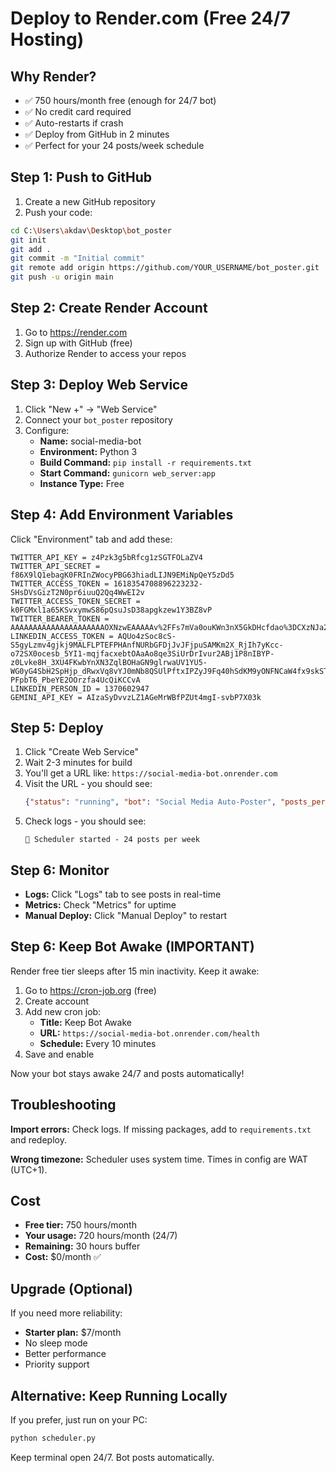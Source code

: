 # Deploy to Render.com (Free 24/7 Hosting)

## Why Render?
- ✅ 750 hours/month free (enough for 24/7 bot)
- ✅ No credit card required
- ✅ Auto-restarts if crash
- ✅ Deploy from GitHub in 2 minutes
- ✅ Perfect for your 24 posts/week schedule

## Step 1: Push to GitHub

1. Create a new GitHub repository
2. Push your code:
```bash
cd C:\Users\akdav\Desktop\bot_poster
git init
git add .
git commit -m "Initial commit"
git remote add origin https://github.com/YOUR_USERNAME/bot_poster.git
git push -u origin main
```

## Step 2: Create Render Account

1. Go to https://render.com
2. Sign up with GitHub (free)
3. Authorize Render to access your repos

## Step 3: Deploy Web Service

1. Click "New +" → "Web Service"
2. Connect your `bot_poster` repository
3. Configure:
   - **Name:** social-media-bot
   - **Environment:** Python 3
   - **Build Command:** `pip install -r requirements.txt`
   - **Start Command:** `gunicorn web_server:app`
   - **Instance Type:** Free

## Step 4: Add Environment Variables

Click "Environment" tab and add these:

```
TWITTER_API_KEY = z4Pzk3g5bRfcg1zSGTFOLaZV4
TWITTER_API_SECRET = f86X9lQ1ebagK0FRInZWocyPBG63hiadLIJN9EMiNpQeY5zDd5
TWITTER_ACCESS_TOKEN = 1618354708896223232-SHsDVsGizT2N0pr6iuuQ2Qq4WwEI2v
TWITTER_ACCESS_TOKEN_SECRET = k0FGMxl1a65KSvxymwS86pQsuJsD38apgkzew1Y3BZ8vP
TWITTER_BEARER_TOKEN = AAAAAAAAAAAAAAAAAAAAAOXNzwEAAAAAv%2FFs7mVa0ouKWn3nX5GkDHcfdao%3DCXzNJa2srhhGdRuuJA0i4vpBd90jKawtlZ9jLWgjfYVWogQWla
LINKEDIN_ACCESS_TOKEN = AQUo4zSoc8cS-S5gyLzmv4gjkj9MALFLPTEFPHAnfNURbGFDjJvJFjpuSAMKm2X_RjIh7yKcc-o72SX0ocesb_5YI1-mqjfacxebtOAaAo8qe3SiUrDrIvur2ABj1P8nIBYP-z0Lvke8H_3XU4FKwbYnXN3ZqlBOHaGN9glrwaUV1YU5-WG0yG4SbH2SpHjp_dRwxVq8vYJ0mNb8QSUlPftxIPZyJ9Fq40hSdKM9yONFNCaW4fx9skSTTcZA3QG3zQ0tcWCoCLXcQ1XMyQttEEGrGmzBqjcNwRAjUw51vRsLf1TnmO4_aQJCD4TbGvOw-PFpbT6_PbeYE2OOrzfa4UcQiKCCvA
LINKEDIN_PERSON_ID = 1370602947
GEMINI_API_KEY = AIzaSyDvvzLZ1AGeMrWBfPZUt4mgI-svbP7X03k
```

## Step 5: Deploy

1. Click "Create Web Service"
2. Wait 2-3 minutes for build
3. You'll get a URL like: `https://social-media-bot.onrender.com`
4. Visit the URL - you should see:
   ```json
   {"status": "running", "bot": "Social Media Auto-Poster", "posts_per_week": 24}
   ```
5. Check logs - you should see:
   ```
   🤖 Scheduler started - 24 posts per week
   ```

## Step 6: Monitor

- **Logs:** Click "Logs" tab to see posts in real-time
- **Metrics:** Check "Metrics" for uptime
- **Manual Deploy:** Click "Manual Deploy" to restart

## Step 6: Keep Bot Awake (IMPORTANT)

Render free tier sleeps after 15 min inactivity. Keep it awake:

1. Go to https://cron-job.org (free)
2. Create account
3. Add new cron job:
   - **Title:** Keep Bot Awake
   - **URL:** `https://social-media-bot.onrender.com/health`
   - **Schedule:** Every 10 minutes
4. Save and enable

Now your bot stays awake 24/7 and posts automatically!

## Troubleshooting

**Import errors:**
Check logs. If missing packages, add to `requirements.txt` and redeploy.

**Wrong timezone:**
Scheduler uses system time. Times in config are WAT (UTC+1).

## Cost

- **Free tier:** 750 hours/month
- **Your usage:** 720 hours/month (24/7)
- **Remaining:** 30 hours buffer
- **Cost:** $0/month ✅

## Upgrade (Optional)

If you need more reliability:
- **Starter plan:** $7/month
- No sleep mode
- Better performance
- Priority support

## Alternative: Keep Running Locally

If you prefer, just run on your PC:
```bash
python scheduler.py
```
Keep terminal open 24/7. Bot posts automatically.
